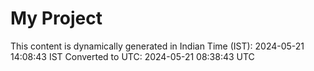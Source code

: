 # My Project

This content is dynamically generated in Indian Time (IST): 2024-05-21 14:08:43 IST
Converted to UTC: 2024-05-21 08:38:43 UTC

